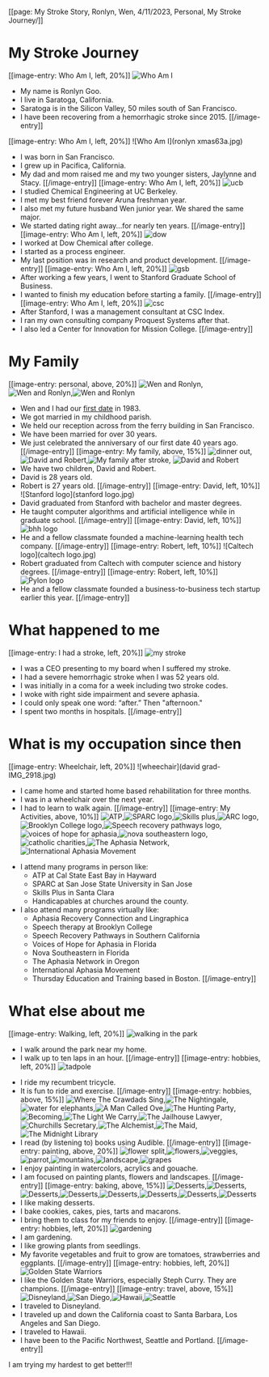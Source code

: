 [[page: My Stroke Story, Ronlyn, Wen, 4/11/2023, Personal, My Stroke Journey/]]
# My Stroke Journey
[[image-entry: Who Am I, left, 20%]]
![Who Am I](rmg.png) 
- My name is Ronlyn Goo.
- I live in Saratoga, California.
- Saratoga is in the Silicon Valley, 50 miles south of San Francisco.
- I have been recovering from a hemorrhagic stroke since 2015.
[[/image-entry]]

[[image-entry: Who Am I, left, 20%]]
![Who Am I](ronlyn xmas63a.jpg) 
- I was born in San Francisco.
- I grew up in Pacifica, California.
- My dad and mom raised me and my two younger sisters, Jaylynne and Stacy.
[[/image-entry]]
[[image-entry: Who Am I, left, 20%]]
![ucb](ucb.png)
- I studied Chemical Engineering at UC Berkeley.
- I met my best friend forever Aruna freshman year.
- I also met my future husband Wen junior year. We shared the same major.
- We started dating right away...for nearly ten years.
[[/image-entry]]
[[image-entry: Who Am I, left, 20%]]
![dow](dow-chemical-logo.png)
- I worked at Dow Chemical after college.
- I started as a process engineer.
- My last position was in research and product development.
[[/image-entry]]
[[image-entry: Who Am I, left, 20%]]
![gsb](stanford-gsb-logo1.jpg)
- After working a few years, I went to Stanford Graduate School of Business.
- I wanted to finish my education before starting a family.
[[/image-entry]]
[[image-entry: Who Am I, left, 20%]]
![csc](csc.jpg)
- After Stanford, I was a management consultant at CSC Index.
- I ran my own consulting company Proquest Systems after that.
- I also led a Center for Innovation for Mission College.
[[/image-entry]]
# My Family
[[image-entry: personal, above, 20%]]
![Wen and Ronlyn](wedding7a.jpg),![Wen and Ronlyn](ronlynwenBW.jpg),![Wen and Ronlyn](ronlynWen.jpg)
* Wen and I had our [first date](ronwenfirstdate,page) in 1983.
* We got married in my childhood parish.
* We held our reception across from the ferry building in San Francisco.
* We have been married for over 30 years.
* We just celebrated the anniversary of our first date 40 years ago.
[[/image-entry]]
[[image-entry: My family, above, 15%]]
![dinner out](myfamilydinner.jpg),![David and Robert](myfamily2013.jpg),![My family after stroke](MommyDavidRobert.jpg), ![David and Robert](myfamily2022.jpg)
* We have two children, David and Robert.
* David is 28 years old. 
* Robert is 27 years old.
[[/image-entry]]
[[image-entry: David, left, 10%]]
![Stanford logo](stanford logo.jpg)
* David graduated from Stanford with bachelor and master degrees.
* He taught computer algorithms and artificial intelligence while in graduate school.
[[/image-entry]]
[[image-entry: David, left, 10%]]
![bhh logo](bhh.jpg)
* He and a fellow classmate founded a machine-learning health tech company.
[[/image-entry]]
[[image-entry: Robert, left, 10%]]
![Caltech logo](caltech logo.jpg)
* Robert graduated from Caltech with computer science and history degrees.
[[/image-entry]]
[[image-entry: Robert, left, 10%]]
![Pylon logo](pylon.jpg)
* He and a fellow classmate founded a business-to-business tech startup earlier this year.
[[/image-entry]]
# What happened to me
[[image-entry: I had a stroke, left, 20%]]
![my stroke](mystroke.jpg)
- I was a CEO presenting to my board when I suffered my stroke.
- I had a severe hemorrhagic stroke when I was 52 years old.
- I was initially in a coma for a week including two stroke codes.
- I woke with right side impairment and severe aphasia. 
- I could only speak one word: “after.” Then "afternoon."
- I spent two months in hospitals.
[[/image-entry]]
# What is my occupation since then
[[image-entry: Wheelchair, left, 20%]]
![wheechair](david grad-IMG_2918.jpg)
- I came home and started home based rehabilitation for three months.
- I was in a wheelchair over the next year.
- I had to learn to walk again.
[[/image-entry]]
[[image-entry: My Activities, above, 10%]]
![ATP](csueb-logo.jpg),![SPARC logo](sparc.png),![Skills plus](skillsplus.jpg),![ARC logo](arc.png),![Brooklyn College logo](Brooklyn_College_logo.png),![Speech recovery pathways logo](srp.jpg),![voices of hope for aphasia](voha-logo.jpg),![nova southeastern logo](NSUFlorida-logo.jpg),![catholic charities](cclogo.jpg),![The Aphasia Network](TheAphasiaNetwork.jpg),![International Aphasia Movement](iam.jpg)
* I attend many programs in person like:
  * ATP at Cal State East Bay in Hayward
  * SPARC at San Jose State University in San Jose
  * Skills Plus in Santa Clara
  * Handicapables at churches around the county.
* I also attend many programs virtually like:
  * Aphasia Recovery Connection and Lingraphica
  * Speech therapy at Brooklyn College
  * Speech Recovery Pathways in Southern California
  * Voices of Hope for Aphasia in Florida 
  * Nova Southeastern in Florida
  * The Aphasia Network in Oregon
  * International Aphasia Movement
  * Thursday Education and Training based in Boston.
[[/image-entry]]
# What else about me
[[image-entry: Walking, left, 20%]]
![walking in the park](walkypoo1.jpg)
- I walk around the park near my home. 
- I walk up to ten laps in an hour.
[[/image-entry]]
[[image-entry: hobbies, left, 20%]]
![tadpole](tadpole.jpg)
* I ride my recumbent tricycle.
* It is fun to ride and exercise.
[[/image-entry]]
[[image-entry: hobbies, above, 15%]]
![Where The Crawdads Sing](wherethecrawdadssing.jpg),![The Nightingale](nightingale.jpg),![water for elephants](waterforelephants.jpg),![A Man Called Ove](mancalledove.jpg),![The Hunting Party](huntingparty.jpg),![Becoming](becoming.jpg),![The Light We Carry](lightwecarry.jpg),![The Jailhouse Lawyer](jailhouselawyer.jpg),![Churchills Secretary](churchillsec.jpg),![The Alchemist](alchemist.jpg),![The Maid](maid.jpg),![The Midnight Library](midnightllibrary.jpg)
* I read (by listening to) books using Audible.
[[/image-entry]]
[[image-entry: painting, above, 20%]]
![flower split](splitflowers.jpg),![flowers](flowers5.jpg),![veggies](veggies.jpg), ![parrot](parrot.jpg),![mountains](mountains.jpg),![landscape](landscape.jpg),![grapes](grapes.jpg)
* I enjoy painting in watercolors, acrylics and gouache.
* I am focused on painting plants, flowers and landscapes.
[[/image-entry]]
[[image-entry: baking, above, 15%]]
![Desserts](ronlynDesserts.jpg),![Desserts](20180717_071853.jpg),![Desserts](20180723_201735.jpg),![Desserts](20180904_080316.jpg),![Desserts](1544287311485.jpg),![Desserts](IMG_20190321_184656.jpg),![Desserts](PXL_20230124_191722823.MP.jpg),![Desserts](PXL_20211125_213755604.jpg)
* I like making desserts.
* I bake cookies, cakes, pies, tarts and macarons.
* I bring them to class for my friends to enjoy.
[[/image-entry]]
[[image-entry: hobbies, left, 20%]]
![gardening](mygarden.jpg)
* I am gardening.
* I like growing plants from seedlings.
* My favorite vegetables and fruit to grow are tomatoes, strawberries and eggplants.
[[/image-entry]]
[[image-entry: hobbies, left, 20%]]
![Golden State Warriors](gsw.jpg)
* I like the Golden State Warriors, especially Steph Curry. They are champions.
[[/image-entry]]
[[image-entry: travel, above, 15%]]
![Disneyland](disney.jpg),![San Diego](SD-IMG_20200112_134533.jpg),![Hawaii](HI-IMG_20200224_093655.jpg),![Seattle](PXL_20210729_201926517.jpg)
* I traveled to Disneyland.
* I traveled up and down the California coast to Santa Barbara, Los Angeles and San Diego.
* I traveled to Hawaii.
* I have been to the Pacific Northwest, Seattle and Portland.
[[/image-entry]]

I am trying my hardest to get better!!!